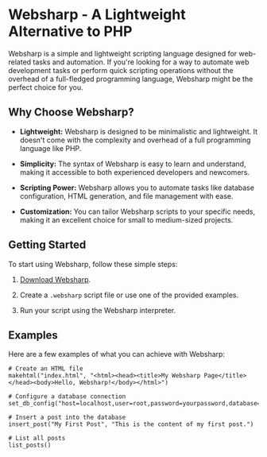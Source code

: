 # Websharp - A Lightweight Alternative to PHP

Websharp is a simple and lightweight scripting language designed for web-related tasks and automation. If you're looking for a way to automate web development tasks or perform quick scripting operations without the overhead of a full-fledged programming language, Websharp might be the perfect choice for you.

## Why Choose Websharp?

- **Lightweight:** Websharp is designed to be minimalistic and lightweight. It doesn't come with the complexity and overhead of a full programming language like PHP.

- **Simplicity:** The syntax of Websharp is easy to learn and understand, making it accessible to both experienced developers and newcomers.

- **Scripting Power:** Websharp allows you to automate tasks like database configuration, HTML generation, and file management with ease.

- **Customization:** You can tailor Websharp scripts to your specific needs, making it an excellent choice for small to medium-sized projects.

## Getting Started

To start using Websharp, follow these simple steps:

1. [Download Websharp](https://github.com/Kdy010010/Websharp/blob/main/Main.py).

2. Create a `.websharp` script file or use one of the provided examples.

3. Run your script using the Websharp interpreter.

## Examples

Here are a few examples of what you can achieve with Websharp:

```websharp
# Create an HTML file
makehtml("index.html", "<html><head><title>My Websharp Page</title></head><body>Hello, Websharp!</body></html>")

# Configure a database connection
set_db_config("host=localhost,user=root,password=yourpassword,database=mydb")

# Insert a post into the database
insert_post("My First Post", "This is the content of my first post.")

# List all posts
list_posts()
